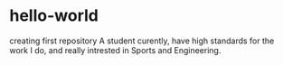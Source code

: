 # hello-world
creating first repository
A student curently, have high standards for the work I do, and really intrested in Sports and Engineering.
